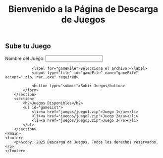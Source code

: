 <!DOCTYPE html>
<html lang="es">
<head>
    <meta charset="UTF-8">
    <meta name="viewport" content="width=device-width, initial-scale=1.0">
    <title>Descarga de Juegos</title>
    <link rel="stylesheet" href="styles.css">
</head>
<body>
    <header>
        <h1>Bienvenido a la Página de Descarga de Juegos</h1>
    </header>
    <main>
        <section>
            <h2>Sube tu Juego</h2>
            <form action="upload.php" method="post" enctype="multipart/form-data">
                <label for="gameName">Nombre del Juego:</label>
                <input type="text" id="gameName" name="gameName" required>
                
                <label for="gameFile">Selecciona el archivo:</label>
                <input type="file" id="gameFile" name="gameFile" accept=".zip,.rar,.exe" required>
                
                <button type="submit">Subir Juego</button>
            </form>
        </section>
        <section>
            <h2>Juegos Disponibles</h2>
            <ul id="gameList">
                <li><a href="juegos/juego1.zip">Juego 1</a></li>
                <li><a href="juegos/juego2.zip">Juego 2</a></li>
                <li><a href="juegos/juego3.zip">Juego 3</a></li>
            </ul>
        </section>
    </main>
    <footer>
        <p>&copy; 2025 Descarga de Juegos. Todos los derechos reservados.</p>
    </footer>
</body>
</html>
